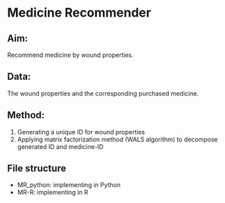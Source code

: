 # Medicine Recommender

## Aim:
Recommend medicine by wound properties.

## Data:
The wound properties and the corresponding purchased medicine.

## Method:
1. Generating a unique ID for wound properties
2. Applying matrix factorization method (WALS algorithm) to decompose generated ID and medicine-ID

## File structure
- MR_python: implementing in Python
- MR-R: implementing in R
